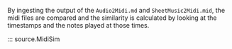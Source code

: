 By ingesting the output of the `Audio2Midi.md` and `SheetMusic2Midi.mid`,
the midi files are compared and the similarity is calculated by looking at
the timestamps and the notes played at those times.

::: source.MidiSim